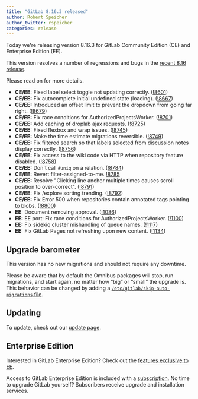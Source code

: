 ```yaml
---
title: "GitLab 8.16.3 released"
author: Robert Speicher
author_twitter: rspeicher
categories: release
---
```


Today we're releasing version 8.16.3 for GitLab Community Edition (CE) and
Enterprise Edition (EE).

This version resolves a number of regressions and bugs in the [recent 8.16
release](/2017/01/22/gitlab-8-16-released).

Please read on for more details.

<!-- more -->

- **CE/EE:** Fixed label select toggle not updating correctly. ([!8601])
- **CE/EE:** Fix autocomplete initial undefined state (loading). ([!8667])
- **CE/EE:** Introduced an offset limit to prevent the dropdown from going far
  right. ([!8679])
- **CE/EE:** Fix race conditions for AuthorizedProjectsWorker. ([!8701])
- **CE/EE:** Add caching of droplab ajax requests. ([!8725])
- **CE/EE:** Fixed flexbox and wrap issues. ([!8745])
- **CE/EE:** Make the time estimate migrations reversible. ([!8749])
- **CE/EE:** Fix filtered search so that labels selected from discussion notes
  display correctly. ([!8756])
- **CE/EE:** Fix access to the wiki code via HTTP when repository feature
  disabled. ([!8758])
- **CE/EE:** Don't call `#uniq` on a relation. ([!8784])
- **CE/EE:** Revert filter-assigned-to-me. [!8785]
- **CE/EE:** Resolve "Clicking line anchor multiple times causes scroll position
  to over-correct". ([!8791])
- **CE/EE:** Fix /explore sorting trending. ([!8792])
- **CE/EE:** Fix Error 500 when repositories contain annotated tags pointing to
  blobs. ([!8800])
- **EE:** Document removing approval. ([!1086])
- **EE:** EE port: Fix race conditions for AuthorizedProjectsWorker. ([!1100])
- **EE:** Fix sidekiq cluster mishandling of queue names. ([!1117])
- **EE:** Fix GitLab Pages not refreshing upon new content. ([!1134])

[!8601]: https://gitlab.com/gitlab-org/gitlab-ce/merge_requests/8601
[!8667]: https://gitlab.com/gitlab-org/gitlab-ce/merge_requests/8667
[!8679]: https://gitlab.com/gitlab-org/gitlab-ce/merge_requests/8679
[!8701]: https://gitlab.com/gitlab-org/gitlab-ce/merge_requests/8701
[!8725]: https://gitlab.com/gitlab-org/gitlab-ce/merge_requests/8725
[!8745]: https://gitlab.com/gitlab-org/gitlab-ce/merge_requests/8745
[!8749]: https://gitlab.com/gitlab-org/gitlab-ce/merge_requests/8749
[!8756]: https://gitlab.com/gitlab-org/gitlab-ce/merge_requests/8756
[!8758]: https://gitlab.com/gitlab-org/gitlab-ce/merge_requests/8758
[!8784]: https://gitlab.com/gitlab-org/gitlab-ce/merge_requests/8784
[!8785]: https://gitlab.com/gitlab-org/gitlab-ce/merge_requests/8785
[!8791]: https://gitlab.com/gitlab-org/gitlab-ce/merge_requests/8791
[!8792]: https://gitlab.com/gitlab-org/gitlab-ce/merge_requests/8792
[!8800]: https://gitlab.com/gitlab-org/gitlab-ce/merge_requests/8800

[!1134]: https://gitlab.com/gitlab-org/gitlab-ee/merge_requests/1134
[!1117]: https://gitlab.com/gitlab-org/gitlab-ee/merge_requests/1117
[!1100]: https://gitlab.com/gitlab-org/gitlab-ee/merge_requests/1100
[!1086]: https://gitlab.com/gitlab-org/gitlab-ee/merge_requests/1086

## Upgrade barometer

This version has no new migrations and should not require any downtime.

Please be aware that by default the Omnibus packages will stop, run migrations,
and start again, no matter how “big” or “small” the upgrade is. This behavior
can be changed by adding a [`/etc/gitlab/skip-auto-migrations`
file](http://doc.gitlab.com/omnibus/update/README.html).

## Updating

To update, check out our [update page](https://about.gitlab.com/update/).

## Enterprise Edition

Interested in GitLab Enterprise Edition? Check out the [features exclusive to
EE](https://about.gitlab.com/features/#enterprise).

Access to GitLab Enterprise Edition is included with a [subscription](https://about.gitlab.com/pricing/).
No time to upgrade GitLab yourself? Subscribers receive upgrade and installation
services.
